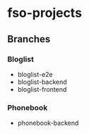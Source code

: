 # fso-projects

## Branches

### Bloglist
- bloglist-e2e  
- bloglist-backend  
- bloglist-frontend  

### Phonebook
- phonebook-backend
